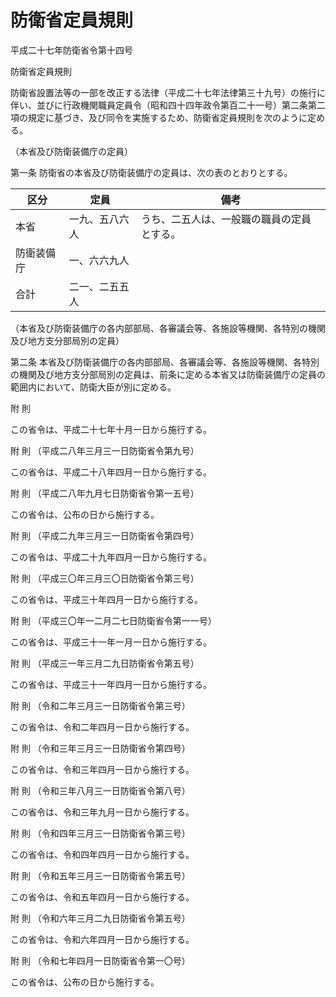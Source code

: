# 防衛省定員規則

平成二十七年防衛省令第十四号

防衛省定員規則

防衛省設置法等の一部を改正する法律（平成二十七年法律第三十九号）の施行に伴い、並びに行政機関職員定員令（昭和四十四年政令第百二十一号）第二条第二項の規定に基づき、及び同令を実施するため、防衛省定員規則を次のように定める。

（本省及び防衛装備庁の定員）

第一条 防衛省の本省及び防衛装備庁の定員は、次の表のとおりとする。

区分 | 定員 | 備考  
---|---|---  
本省 | 一九、五八六人 | うち、二五人は、一般職の職員の定員とする。  
防衛装備庁 | 一、六六九人 |   
合計 | 二一、二五五人 |   
  
（本省及び防衛装備庁の各内部部局、各審議会等、各施設等機関、各特別の機関及び地方支分部局別の定員）

第二条 本省及び防衛装備庁の各内部部局、各審議会等、各施設等機関、各特別の機関及び地方支分部局別の定員は、前条に定める本省又は防衛装備庁の定員の範囲内において、防衛大臣が別に定める。

附 則

この省令は、平成二十七年十月一日から施行する。

附 則 （平成二八年三月三一日防衛省令第九号）

この省令は、平成二十八年四月一日から施行する。

附 則 （平成二八年九月七日防衛省令第一五号）

この省令は、公布の日から施行する。

附 則 （平成二九年三月三一日防衛省令第四号）

この省令は、平成二十九年四月一日から施行する。

附 則 （平成三〇年三月三〇日防衛省令第三号）

この省令は、平成三十年四月一日から施行する。

附 則 （平成三〇年一二月二七日防衛省令第一一号）

この省令は、平成三十一年一月一日から施行する。

附 則 （平成三一年三月二九日防衛省令第五号）

この省令は、平成三十一年四月一日から施行する。

附 則 （令和二年三月三一日防衛省令第三号）

この省令は、令和二年四月一日から施行する。

附 則 （令和三年三月三一日防衛省令第四号）

この省令は、令和三年四月一日から施行する。

附 則 （令和三年八月三一日防衛省令第八号）

この省令は、令和三年九月一日から施行する。

附 則 （令和四年三月三一日防衛省令第三号）

この省令は、令和四年四月一日から施行する。

附 則 （令和五年三月三一日防衛省令第五号）

この省令は、令和五年四月一日から施行する。

附 則 （令和六年三月二九日防衛省令第五号）

この省令は、令和六年四月一日から施行する。

附 則 （令和七年四月一日防衛省令第一〇号）

この省令は、公布の日から施行する。
